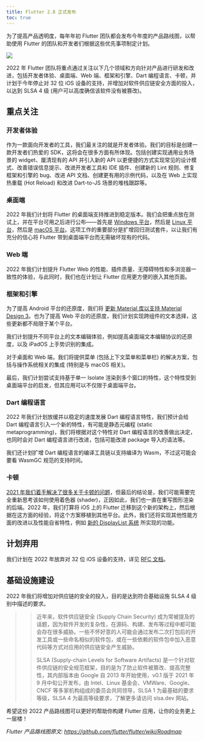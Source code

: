```yaml
---
title: Flutter 2.8 正式发布
toc: true
---
```


为了提高产品透明度，每年年初 Flutter 团队都会发布今年度的产品路线图，以帮助使用 Flutter 的团队和开发者们根据这些优先事项制定计划。

![](https://files.flutter-io.cn/posts/flutter-cn/2022/flutter-roadmap-2022/flutter-2022-roadmap.jpg)

2022 年 Flutter 团队将重点通过关注以下几个领域和方向针对产品进行研发和改进，包括开发者体验、桌面端、Web 端、框架和引擎、Dart 编程语言、卡顿，并计划于今年停止对 32 位 iOS 设备的支持，并增加对软件供应链安全方面的投入，以达到 SLSA 4 级 (用户可以高度确信该软件没有被篡改)。

## 重点关注

### 开发者体验

作为一款面向开发者的工具，我们最关注的就是开发者体验。我们的目标是创建一款开发者们热爱的 SDK，这将会在很多方面有所体现。包括创建实现通用业务场景的 widget、厘清现有的 API 并引入新的 API 以更便捷的方式实现常见的设计模式、改善错误信息提示、改进开发者工具和 IDE 插件、创建新的 Lint 规则、修复框架和引擎的 bug、改进 API 文档、创建更有用的示例代码，以及在 Web 上实现热重载 (Hot Reload) 和改进 Dart-to-JS 场景的堆栈跟踪等。

### 桌面端

2022 年我们计划将 Flutter 的桌面端支持推进到稳定版本。我们会把重点放在测试上，并在平台可用之后进行公布——首先是 [Windows 平台](https://github.com/flutter/flutter/projects/209)，然后是 [Linux 平台](https://github.com/flutter/flutter/projects/216)，然后是 [macOS 平台](https://github.com/flutter/flutter/projects/215)。这项工作的重要部分是扩增回归测试套件，以让我们有充分的信心将 Flutter 带到桌面端平台而无需破坏现有的代码。

### Web 端

2022 年我们计划提升 Flutter Web 的性能、插件质量、无障碍特性和多浏览器一致性的体验，与此同时，我们也在计划让 Flutter 应用更方便的嵌入其他页面。

### 框架和引擎

为了提高 Android 平台的还原度，我们将 [更新 Material 库以支持 Material Design 3](https://github.com/flutter/flutter/issues/91605)。也为了提高 Web 平台的还原度，我们计划实现跨组件的文本选择，这些更新都不局限于某个平台。

我们计划提升不同平台上的文本编辑体验，例如提高桌面端文本编辑协议的还原度，以及 iPadOS 上手势识别的集成。

对于桌面和 Web 端，我们将提供菜单 (包括上下文菜单和菜单栏) 的解决方案，包括与操作系统相关的集成 (特别是与 macOS 相关)。

最后，我们计划尝试支持基于单一 Isolate 渲染到多个窗口的特性，这个特性受到桌面端平台的启发，但其应用可以不仅限于桌面端平台。

### Dart 编程语言

2022 年我们计划放缓并以稳定的速度发展 Dart 编程语言特性，我们预计会给 Dart 编程语言引入一个新的特性，有可能是静态元编程 (static metaprogramming)，我们将根据对这个特性对 Dart 编程语言的改善做出决定，也同时会对 Dart 编程语言进行改进，包括可能改进 package 导入的语法等。

我们还计划扩增 Dart 编程语言的编译工具链以支持编译为 Wasm，不过这可能会要看 WasmGC 规范的支持时间。

### 卡顿

[2021 年我们着手解决了很多关于卡顿的问题](https://files.flutter-io.cn/flutter-design-docs/Jank_in_Flutter.pdf)，但最后的结论是，我们可能需要完全重新思考该如何使用着色器 (shader)，正因如此，我们也一直在重写图形渲染的后端。2022 年，我们打算将 iOS 上的 Flutter 迁移到这个新的架构上，然后根据在这方面的经验，将这个方案移植到其他平台。此外，我们还将实现其他性能方面的改进以及性能自省特性，例如 [新的 DisplayList 系统](https://github.com/flutter/flutter/issues/85737) 所实现的功能。

## 计划弃用

我们计划在 2022 年放弃对 32 位 iOS 设备的支持，详见 [RFC 文档](https://files.flutter-io.cn/flutter-design-docs/RFC_Move_32-bit_iOS_to_Best_Effort_Tier.pdf)。

## 基础设施建设

2022 年我们将增加对供应链的安全的投入，目的是达到符合基础设施 SLSA 4 级别中描述的要求。

>> 近年来，软件供应链安全 (Supply Chain Security) 成为常被提及的话题，因为软件开发的复杂性，在源码、构建、发布等过程中都可能会存在很多威胁。一些不怀好意的人可能会通过发布二次打包后的开发工具或一些命名相似的软件包，或在一些依赖的软件包中加入恶意代码等方式对应用的供应链安全产生威胁。
>> 
>> SLSA (Supply-chain Levels for Software Artifacts) 是一个针对软件供应链的安全规范框架，目的是为了防止软件被篡改、提高完整性，其内部版本由 Google 自 2013 年开始使用，v0.1 版于 2021 年 9 月中旬公开发布，由 Intel、Linux 基金会、VMWare、Google、CNCF 等多家机构组成的委员会共同领导，SLSA 1 为最基础的要求等级，SLSA 4 为最高等级要求，了解更多请访问 slsa.dev 网站。

希望这份 2022 产品路线图可以更好的帮助你构建 Flutter 应用，让你的业务更上一层楼！

*Flutter 产品路线图原文: https://github.com/flutter/flutter/wiki/Roadmap*

